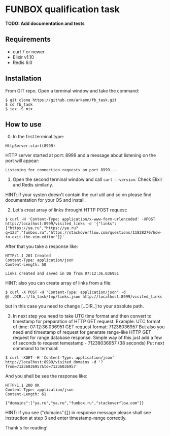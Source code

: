 # FUNBOX qualification task

**TODO: Add documentation and tests**

## Requirements
- curl 7 or newer
- Elixir v1.10
- Redis 6.0

## Installation
From GIT repo.
Open a terminal window and take the command:
```
$ git clone https://github.com/arkamn/fb_task.git
$ cd fb_task
$ iex -S mix
```
## How to use
0. In the first terminal type:
```
HttpServer.start(8999)
```
HTTP server started at port: 8999 and a message about listening on the port will appear:
```
Listening for connection requests on port 8999...
```

1. Open the second terminal window and call ```curl --version```. Check Elixir and Redis similarly.

HINT: if your systen doesn't contain the curl util and so on please find documentation for your OS and install.

2. Let's creat array of links throught HTTP POST request:

```$ curl -H 'Content-Type: application/x-www-form-urlencoded' -XPOST http://localhost:8999/visited_links -d '{"links": ["https://ya.ru","https://ya.ru?q=123","funbox.ru","https://stackoverflow.com/questions/11828270/how-to-exit-the-vim-editor"]}'```

After that you take a response like:
```
HTTP/1.1 201 Created
Content-Type: application/json
Content-Length: 50

Links created and saved in DB from 07:12:36.036951
```

HINT: also you can create array of links from a file:

```$ curl -X POST -H "Content-Type: application/json" -d @[..DIR..]/fb_task/tmp/links.json http://localhost:8999/visited_links```

but in this case you need to change [..DIR..] to your absolute path.

3. In next step you need to take UTC time format and then convert to timestamp for preparation of HTTP GET request.
Example:
UTC format of time: 07:12:36.036951
GET request format: 71236036957
But also you need end timestamp of request for generate range-like HTTP GET request for range database response. Simple way of this just add a few of seconds to request temestamp - 71238036957 (38 seconds)
Put next command to termaial:

```$ curl -XGET -H 'Content-Type: application/json' http://localhost:8999/visited_domains -d '?from=71236036957&to=71236036957'```

And you shell be see the response like:

```
HTTP/1.1 200 OK
Content-Type: application/json
Content-Length: 61

{"domains":["ya.ru","ya.ru","funbox.ru","stackoverflow.com"]}
```

HINT: if you see {"domains":[]} in response message please shall see instruction at step 3 and enter timestamp-range correctly.

Thank's for reading!